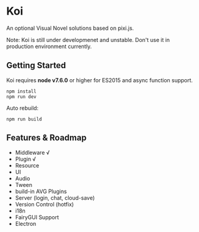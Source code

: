# Koi

  An optional Visual Novel solutions based on pixi.js.

  Note: Koi is still under developmenet and unstable. Don't use it in production environment currently.

## Getting Started

Koi requires __node v7.6.0__ or higher for ES2015 and async function support.

```
npm install
npm run dev
```

Auto rebuild: 
```
npm run build
```

## Features & Roadmap
* Middleware √
* Plugin √
* Resource
* UI
* Audio
* Tween
* build-in AVG Plugins
* Server (login, chat, cloud-save)
* Version Control (hotfix)
* i18n
* FairyGUI Support
* Electron